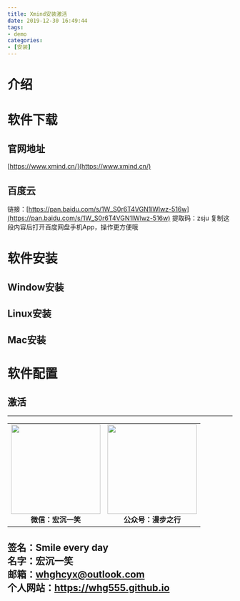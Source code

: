 ```yaml
---
title: Xmind安装激活
date: 2019-12-30 16:49:44
tags: 
- demo
categories:
- [安装]
---
```

# 介绍 #

# 软件下载 #
## 官网地址 ##
[https://www.xmind.cn/](https://www.xmind.cn/)
## 百度云 ##
链接：[https://pan.baidu.com/s/1W_S0r6T4VGN1lWlwz-516w](https://pan.baidu.com/s/1W_S0r6T4VGN1lWlwz-516w) 
提取码：zsju 
复制这段内容后打开百度网盘手机App，操作更方便哦
# 软件安装 #
## Window安装 ##

## Linux安装 ##

## Mac安装 ##

# 软件配置 #

## 激活 ##



---
<center>
<table>
    <tr>
        <td >
            <center>
                <img src="https://i.loli.net/2020/01/08/CJz85Sbal6M7EOV.png" width="200"/>
            </center>
            <center style="font-weight:900">
                微信：宏沉一笑
            </center>
        </td>
        <td >
            <center>
                <img src="https://i.loli.net/2020/01/08/veq2DSphHME9KPV.jpg" width="200"/>
            </center>
            <center style="font-weight:900">
                公众号：漫步之行
            </center>
        </td>
    </tr>
</table>
</center>


**签名：Smile every day**    
**名字：宏沉一笑**   
**邮箱：whghcyx@outlook.com**  
**个人网站：https://whg555.github.io**  
---
